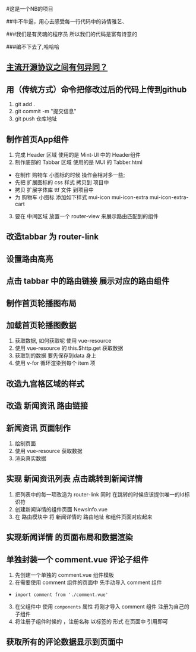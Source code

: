 #这是一个NB的项目

##牛不牛逼，用心去感受每一行代码中的诗情雅艺、

###我们是有灵魂的程序员 所以我们的代码是富有诗意的

###编不下去了,哈哈哈

## [主流开源协议之间有何异同？](https://blog.csdn.net/cacacai/article/details/79703719)

## 用（传统方式）命令把修改过后的代码上传到github
1. git add .
2. git commit -m "提交信息"
3. git push 仓库地址

## 制作首页App组件
1. 完成 Header 区域 使用的是 Mint-UI 中的 Header组件
2. 制作底部的 Tabbar 区域 使用的是 MUI 的 Tabber.html
  + 在制作 购物车 小图标的时候 操作会相对多一些;
  + 先把 扩展图标的 css 样式 拷贝到 项目中
  + 拷贝 扩展字体库 ttf 文件 到项目中
  + 为 购物车 小图标 添加如下样式 mui-icon mui-icon-extra mui-icon-extra-cart
3. 要在 中间区域 放置一个 router-view 来展示路由匹配到的组件

## 改造tabbar 为 router-link

## 设置路由高亮

## 点击 tabbar 中的路由链接 展示对应的路由组件

## 制作首页轮播图布局

## 加载首页轮播图数据
1. 获取数据, 如何获取呢  使用 vue-resource
2. 使用 vue-resource 的 this.$http.get 获取数据
3. 获取到的数据 要先保存到data 身上
4. 使用 v-for 循环渲染到每个 item 项

## 改造九宫格区域的样式

## 改造 新闻资讯 路由链接

## 新闻资讯 页面制作
1. 绘制页面
2. 使用 vue-resource 获取数据
3. 渲染真实数据


## 实现 新闻资讯列表 点击跳转到新闻详情
1. 把列表中的每一项改造为 router-link 同时 在跳转的时候应该提供唯一的Id标识符
2. 创建新闻详情的组件页面  NewsInfo.vue
3. 在 路由模块中 将 新闻详情的 路由地址 和组件页面对应起来

## 实现新闻详情 的页面布局和数据渲染

## 单独封装一个 comment.vue 评论子组件
1. 先创建一个单独的 comment.vue 组件模板
2. 在需要使用 comment 组件的页面中 先手动导入 comment 组件
  + `import comment from './comment.vue'`
3. 在父组件中 使用 `components` 属性 将刚才导入  comment 组件 注册为自己的 子组件
4. 将注册子组件时候的 ，注册名称  以标签的 形式 在页面中 引用即可


## 获取所有的评论数据显示到页面中

